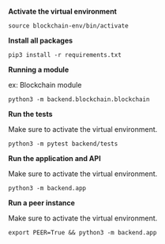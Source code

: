 **Activate the virtual environment**

```
source blockchain-env/bin/activate
```

**Install all packages**
```
pip3 install -r requirements.txt
```


**Running a module**

ex: Blockchain module

```
python3 -m backend.blockchain.blockchain
```

**Run the tests**

Make sure to activate the virtual environment.

```
python3 -m pytest backend/tests
```

**Run the application and API**

Make sure to activate the virtual environment.

```
python3 -m backend.app
```

**Run a peer instance**

Make sure to activate the virtual environment.

```
export PEER=True && python3 -m backend.app
```